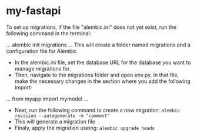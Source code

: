 # my-fastapi

To set up migrations, if the file "alembic.ini" does not yet exist, run the following command in the terminal:

...
alembic init migrations
...
This will create a folder named migrations and a configuration file for Alembic

- In the alembic.ini file, set the database URL for the database you want to manage migrations for.
- Then, navigate to the migrations folder and open env.py. In that file, make the necessary changes in the section where you add the following import:

...
from myapp import mymodel
...

- Next, run the following command to create a new migration: ```alembic revision --autogenerate -m "comment"```
- This will generate a migration file
- Finaly, apply the migration useing: ```alembic upgrade heads```
